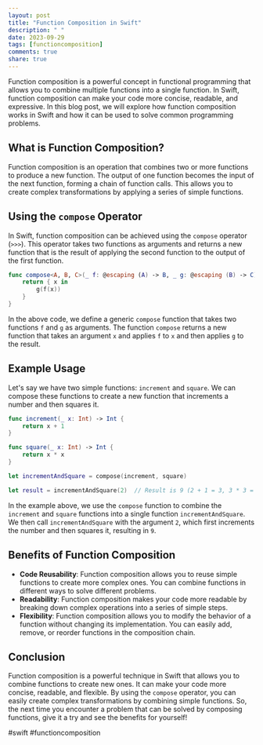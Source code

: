 ```yaml
---
layout: post
title: "Function Composition in Swift"
description: " "
date: 2023-09-29
tags: [functioncomposition]
comments: true
share: true
---
```


Function composition is a powerful concept in functional programming that allows you to combine multiple functions into a single function. In Swift, function composition can make your code more concise, readable, and expressive. In this blog post, we will explore how function composition works in Swift and how it can be used to solve common programming problems.

## What is Function Composition?

Function composition is an operation that combines two or more functions to produce a new function. The output of one function becomes the input of the next function, forming a chain of function calls. This allows you to create complex transformations by applying a series of simple functions.

## Using the `compose` Operator

In Swift, function composition can be achieved using the `compose` operator (`>>>`). This operator takes two functions as arguments and returns a new function that is the result of applying the second function to the output of the first function.

```swift
func compose<A, B, C>(_ f: @escaping (A) -> B, _ g: @escaping (B) -> C) -> (A) -> C {
    return { x in
        g(f(x))
    }
}
```

In the above code, we define a generic `compose` function that takes two functions `f` and `g` as arguments. The function `compose` returns a new function that takes an argument `x` and applies `f` to `x` and then applies `g` to the result.

## Example Usage

Let's say we have two simple functions: `increment` and `square`. We can compose these functions to create a new function that increments a number and then squares it.

```swift
func increment(_ x: Int) -> Int {
    return x + 1
}

func square(_ x: Int) -> Int {
    return x * x
}

let incrementAndSquare = compose(increment, square)

let result = incrementAndSquare(2)  // Result is 9 (2 + 1 = 3, 3 * 3 = 9)
```

In the example above, we use the `compose` function to combine the `increment` and `square` functions into a single function `incrementAndSquare`. We then call `incrementAndSquare` with the argument `2`, which first increments the number and then squares it, resulting in `9`.

## Benefits of Function Composition

- **Code Reusability**: Function composition allows you to reuse simple functions to create more complex ones. You can combine functions in different ways to solve different problems.
- **Readability**: Function composition makes your code more readable by breaking down complex operations into a series of simple steps.
- **Flexibility**: Function composition allows you to modify the behavior of a function without changing its implementation. You can easily add, remove, or reorder functions in the composition chain.

## Conclusion

Function composition is a powerful technique in Swift that allows you to combine functions to create new ones. It can make your code more concise, readable, and flexible. By using the `compose` operator, you can easily create complex transformations by combining simple functions. So, the next time you encounter a problem that can be solved by composing functions, give it a try and see the benefits for yourself!

\#swift #functioncomposition